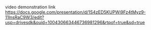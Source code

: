 video demonstration link
https://docs.google.com/presentation/d/1S4zED5KUPWi9Fz4tMyz9-11lnsRaC9W3/edit?usp=drivesdk&ouid=100430663446736981296&rtpof=true&sd=true
